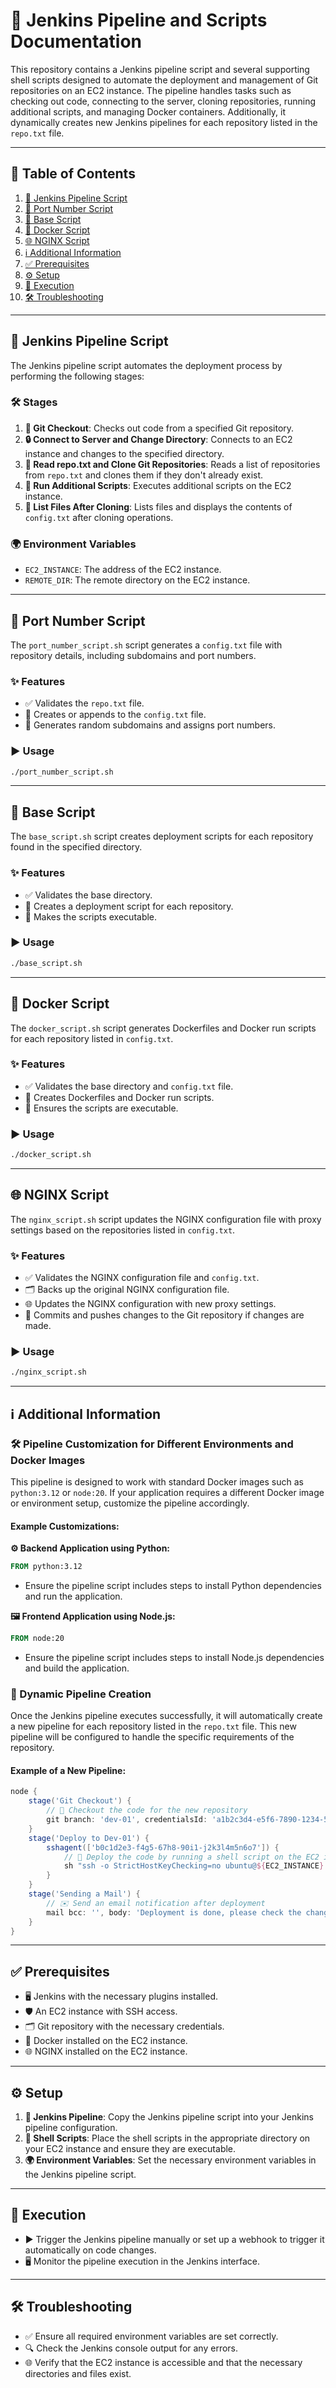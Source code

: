 # 🌟 Jenkins Pipeline and Scripts Documentation

This repository contains a Jenkins pipeline script and several supporting shell scripts designed to automate the deployment and management of Git repositories on an EC2 instance. The pipeline handles tasks such as checking out code, connecting to the server, cloning repositories, running additional scripts, and managing Docker containers. Additionally, it dynamically creates new Jenkins pipelines for each repository listed in the `repo.txt` file.

---

## 📖 Table of Contents
1. [📜 Jenkins Pipeline Script](#jenkins-pipeline-script)
2. [🔢 Port Number Script](#port-number-script)
3. [📂 Base Script](#base-script)
4. [🐳 Docker Script](#docker-script)
5. [🌐 NGINX Script](#nginx-script)
6. [ℹ️ Additional Information](#additional-information)
7. [✅ Prerequisites](#prerequisites)
8. [⚙️ Setup](#setup)
9. [🚀 Execution](#execution)
10. [🛠️ Troubleshooting](#troubleshooting)

---

## 📜 Jenkins Pipeline Script

The Jenkins pipeline script automates the deployment process by performing the following stages:

### 🛠️ Stages
1. **🔗 Git Checkout**: Checks out code from a specified Git repository.
2. **🔒 Connect to Server and Change Directory**: Connects to an EC2 instance and changes to the specified directory.
3. **📄 Read repo.txt and Clone Git Repositories**: Reads a list of repositories from `repo.txt` and clones them if they don't already exist.
4. **📜 Run Additional Scripts**: Executes additional scripts on the EC2 instance.
5. **📂 List Files After Cloning**: Lists files and displays the contents of `config.txt` after cloning operations.

### 🌍 Environment Variables
- `EC2_INSTANCE`: The address of the EC2 instance.
- `REMOTE_DIR`: The remote directory on the EC2 instance.

---

## 🔢 Port Number Script

The `port_number_script.sh` script generates a `config.txt` file with repository details, including subdomains and port numbers.

### ✨ Features
- ✅ Validates the `repo.txt` file.
- 📝 Creates or appends to the `config.txt` file.
- 🎲 Generates random subdomains and assigns port numbers.

### ▶️ Usage
```bash
./port_number_script.sh
```

---

## 📂 Base Script

The `base_script.sh` script creates deployment scripts for each repository found in the specified directory.

### ✨ Features
- ✅ Validates the base directory.
- 📝 Creates a deployment script for each repository.
- 🔐 Makes the scripts executable.

### ▶️ Usage
```bash
./base_script.sh
```

---

## 🐳 Docker Script

The `docker_script.sh` script generates Dockerfiles and Docker run scripts for each repository listed in `config.txt`.

### ✨ Features
- ✅ Validates the base directory and `config.txt` file.
- 🐳 Creates Dockerfiles and Docker run scripts.
- 🔐 Ensures the scripts are executable.

### ▶️ Usage
```bash
./docker_script.sh
```

---

## 🌐 NGINX Script

The `nginx_script.sh` script updates the NGINX configuration file with proxy settings based on the repositories listed in `config.txt`.

### ✨ Features
- ✅ Validates the NGINX configuration file and `config.txt`.
- 🗂️ Backs up the original NGINX configuration file.
- 🌐 Updates the NGINX configuration with new proxy settings.
- 🔄 Commits and pushes changes to the Git repository if changes are made.

### ▶️ Usage
```bash
./nginx_script.sh
```

---

## ℹ️ Additional Information

### 🛠️ Pipeline Customization for Different Environments and Docker Images
This pipeline is designed to work with standard Docker images such as `python:3.12` or `node:20`. If your application requires a different Docker image or environment setup, customize the pipeline accordingly.

#### Example Customizations:

**⚙️ Backend Application using Python:**
```Dockerfile
FROM python:3.12
```
- Ensure the pipeline script includes steps to install Python dependencies and run the application.

**🖼️ Frontend Application using Node.js:**
```Dockerfile
FROM node:20
```
- Ensure the pipeline script includes steps to install Node.js dependencies and build the application.

### 🔄 Dynamic Pipeline Creation
Once the Jenkins pipeline executes successfully, it will automatically create a new pipeline for each repository listed in the `repo.txt` file. This new pipeline will be configured to handle the specific requirements of the repository.

#### Example of a New Pipeline:
```groovy
node {
    stage('Git Checkout') {
        // 🔗 Checkout the code for the new repository
        git branch: 'dev-01', credentialsId: 'a1b2c3d4-e5f6-7890-1234-567890abcdef', url: 'https://github.com/octocat/${repo}.git'
    }
    stage('Deploy to Dev-01') {
        sshagent(['b0c1d2e3-f4g5-67h8-90i1-j2k3l4m5n6o7']) {
            // 🚀 Deploy the code by running a shell script on the EC2 instance
            sh "ssh -o StrictHostKeyChecking=no ubuntu@${EC2_INSTANCE} 'cd /home/ubuntu/bitbucket/dev && bash dev-${repo}.sh'"
        }
    }
    stage('Sending a Mail') {
        // ✉️ Send an email notification after deployment
        mail bcc: '', body: 'Deployment is done, please check the changes', cc: '', from: '', replyTo: '', subject: 'Stage deployment for dev-${repo}', to: 'randomuser@example.com'
    }
}
```

---

## ✅ Prerequisites

- 🖥️ Jenkins with the necessary plugins installed.
- 🛡️ An EC2 instance with SSH access.
- 🗂️ Git repository with the necessary credentials.
- 🐳 Docker installed on the EC2 instance.
- 🌐 NGINX installed on the EC2 instance.

---

## ⚙️ Setup

1. **📜 Jenkins Pipeline**: Copy the Jenkins pipeline script into your Jenkins pipeline configuration.
2. **📝 Shell Scripts**: Place the shell scripts in the appropriate directory on your EC2 instance and ensure they are executable.
3. **🌍 Environment Variables**: Set the necessary environment variables in the Jenkins pipeline script.

---

## 🚀 Execution

- ▶️ Trigger the Jenkins pipeline manually or set up a webhook to trigger it automatically on code changes.
- 🖥️ Monitor the pipeline execution in the Jenkins interface.

---

## 🛠️ Troubleshooting

- ✅ Ensure all required environment variables are set correctly.
- 🔍 Check the Jenkins console output for any errors.
- 🌐 Verify that the EC2 instance is accessible and that the necessary directories and files exist.
